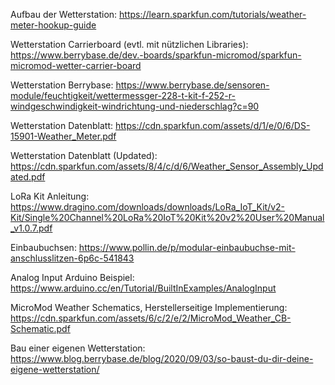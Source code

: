 
Aufbau der Wetterstation:
https://learn.sparkfun.com/tutorials/weather-meter-hookup-guide


Wetterstation Carrierboard (evtl. mit nützlichen Libraries):
https://www.berrybase.de/dev.-boards/sparkfun-micromod/sparkfun-micromod-wetter-carrier-board


Wetterstation Berrybase:
https://www.berrybase.de/sensoren-module/feuchtigkeit/wettermessger-228-t-kit-f-252-r-windgeschwindigkeit-windrichtung-und-niederschlag?c=90


Wetterstation Datenblatt:
https://cdn.sparkfun.com/assets/d/1/e/0/6/DS-15901-Weather_Meter.pdf


Wetterstation Datenblatt (Updated):
https://cdn.sparkfun.com/assets/8/4/c/d/6/Weather_Sensor_Assembly_Updated.pdf


LoRa Kit Anleitung:
https://www.dragino.com/downloads/downloads/LoRa_IoT_Kit/v2-Kit/Single%20Channel%20LoRa%20IoT%20Kit%20v2%20User%20Manual_v1.0.7.pdf


Einbaubuchsen:
https://www.pollin.de/p/modular-einbaubuchse-mit-anschlusslitzen-6p6c-541843


Analog Input Arduino Beispiel:
https://www.arduino.cc/en/Tutorial/BuiltInExamples/AnalogInput


MicroMod Weather Schematics, Herstellerseitige Implementierung:
https://cdn.sparkfun.com/assets/6/c/2/e/2/MicroMod_Weather_CB-Schematic.pdf


Bau einer eigenen Wetterstation:
https://www.blog.berrybase.de/blog/2020/09/03/so-baust-du-dir-deine-eigene-wetterstation/